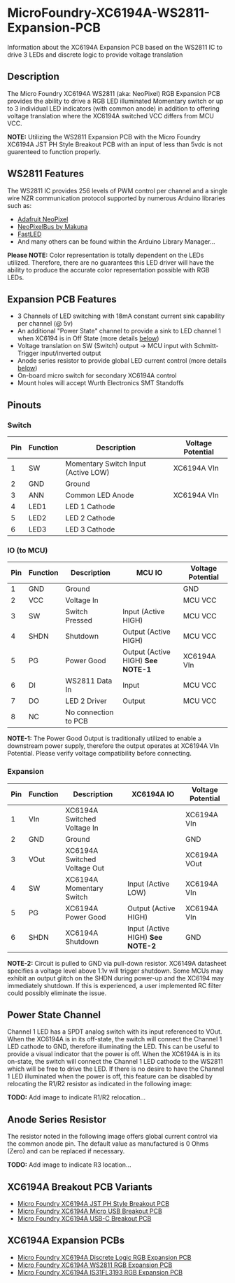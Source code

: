 # MicroFoundry-XC6194A-WS2811-Expansion-PCB
Information about the XC6194A Expansion PCB based on the WS2811 IC to drive 3 LEDs and discrete logic to provide voltage translation

## Description
The Micro Foundry XC6194A WS2811 (aka: NeoPixel) RGB Expansion PCB provides the ability to drive a RGB LED illuminated Momentary switch or up to 3 individual LED indicators (with common anode) in addition to offering voltage translation where the XC6194A switched VCC differs from MCU VCC. 

**NOTE:** Utilizing the WS2811 Expansion PCB with the Micro Foundry XC6194A JST PH Style Breakout PCB with an input of less than 5vdc is not guarenteed to function properly.

## WS2811 Features
The WS2811 IC provides 256 levels of PWM control per channel and a single wire NZR communication protocol supported by numerous Arduino libraries such as:
- [Adafruit NeoPixel](https://github.com/adafruit/Adafruit_NeoPixel)
- [NeoPixelBus by Makuna](https://github.com/Makuna/NeoPixelBus/wiki)
- [FastLED](https://github.com/FastLED/FastLED)
- And many others can be found within the Arduino Library Manager...

**Please NOTE:** Color representation is totally dependent on the LEDs utilized. Therefore, there are no guarantees this LED driver will have the ability to produce the accurate color representation possible with RGB LEDs.

## Expansion PCB Features
- 3 Channels of LED switching with 18mA constant current sink capability per channel (@ 5v)
- An additional "Power State" channel to provide a sink to LED channel 1 when XC6194 is in Off State (more details [below](/README.md#power-state-channel))
- Voltage translation on SW (Switch) output -> MCU input with Schmitt-Trigger input/inverted output
- Anode series resistor to provide global LED current control (more details [below](/README.md#anode-series-resistor))
- On-board micro switch for secondary XC6194A control
- Mount holes will accept Wurth Electronics SMT Standoffs

## Pinouts
### Switch

| Pin | Function | Description | Voltage Potential |
| --- | -------- | ----------- | ---------- |
| 1 | SW | Momentary Switch Input (Active LOW) | XC6194A VIn |
| 2 | GND | Ground | |
| 3 | ANN |Common LED Anode | XC6194A VIn |
| 4 | LED1 | LED 1 Cathode | |
| 5 | LED2 | LED 2 Cathode | |
| 6 | LED3 | LED 3 Cathode | |

### IO (to MCU)

| Pin | Function | Description | MCU IO | Voltage Potential |
| --- | -------- | ----------- | ------ | ---------- |
| 1 | GND | Ground | | GND |
| 2 | VCC | Voltage In | | MCU VCC |
| 3 | SW | Switch Pressed | Input (Active HIGH) | MCU VCC |
| 4 | SHDN | Shutdown | Output (Active HIGH) | MCU VCC |
| 5 | PG | Power Good | Output (Active HIGH) **See NOTE-1** | XC6194A VIn |
| 6 | DI | WS2811 Data In | Input | MCU VCC |
| 7 | DO | LED 2 Driver | Output | MCU VCC |
| 8 | NC | No connection to PCB |  |  |

**NOTE-1:** The Power Good Output is traditionally utilized to enable a downstream power supply, therefore the output operates at XC6194A VIn Potential. Please verify voltage compatibility before connecting.

### Expansion

| Pin | Function | Description | XC6194A IO | Voltage Potential |
| --- | -------- | ----------- | ---------- | ---------- |
| 1 | VIn | XC6194A Switched Voltage In | | XC6194A VIn |
| 2 | GND | Ground | | GND |
| 3 | VOut | XC6194A Switched Voltage Out | | XC6194A VOut |
| 4 | SW | XC6194A Momentary Switch | Input (Active LOW) | XC6194A VIn |
| 5 | PG | XC6194A Power Good | Output (Active HIGH) | XC6194A VIn |
| 6 | SHDN | XC6194A Shutdown | Input (Active HIGH) **See NOTE-2** | GND |

**NOTE-2:** Circuit is pulled to GND via pull-down resistor. XC6149A datasheet specifies a voltage level above 1.1v will trigger shutdown. Some MCUs may exhibit an output glitch on the SHDN during power-up and the XC6194 may immediately shutdown. If this is experienced, a user implemented RC filter could possibly eliminate the issue.

## Power State Channel
Channel 1 LED has a SPDT analog switch with its input referenced to VOut. When the XC6194A is in its off-state, the switch will connect the Channel 1 LED cathode to GND, therefore illuminating the LED. This can be useful to provide a visual indicator that the power is off. When the XC6194A is in its on-state, the switch will connect the Channel 1 LED cathode to the WS2811 which will be free to drive the LED. If there is no desire to have the Channel 1 LED illuminated when the power is off, this feature can be disabled by relocating the R1/R2 resistor as indicated in the following image:

**TODO:** Add image to indicate R1/R2 relocation...

## Anode Series Resistor
The resistor noted in the following image offers global current control via the common anode pin. The default value as manufactured is 0 Ohms (Zero) and can be replaced if necessary.

**TODO:** Add image to indicate R3 location...

## XC6194A Breakout PCB Variants
- [Micro Foundry XC6194A JST PH Style Breakout PCB](https://github.com/microfoundry/MicroFoundry-XC6194A-PH-Breakout-PCB)
- [Micro Foundry XC6194A Micro USB Breakout PCB](https://github.com/microfoundry/MicroFoundry-XC6194A-Micro-USB-Breakout-PCB)
- [Micro Foundry XC6194A USB-C Breakout PCB](https://github.com/microfoundry/MicroFoundry-XC6194A-USB-C-Breakout-PCB)

## XC6194A Expansion PCBs
- [Micro Foundry XC6194A Discrete Logic RGB Expansion PCB](https://github.com/microfoundry/MicroFoundry-XC6194A-Discrete-Expansion-PCB)
- [Micro Foundry XC6194A WS2811 RGB Expansion PCB](https://github.com/microfoundry/MicroFoundry-XC6194A-WS2811-Expansion-PCB)
- [Micro Foundry XC6194A IS31FL3193 RGB Expansion PCB](https://github.com/microfoundry/MicroFoundry-XC6194A-IS31FL3193-Expansion-PCB)
